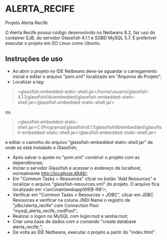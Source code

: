 # ALERTA_RECIFE
Projeto Alerta Recife

O Alerta Recife possui código desenvolvido no Netbeans 8.2, faz uso do container EJB, do servidor Glassfish 4.1.1 e SGBD MySQL 5.7. É preferível executar o projeto em SO Linux como Ubuntu.

## Instruções de uso
- Ao abrir o projeto no IDE Netbeans deve-se aguardar o carregamento inicial e editar o arquivo "pom.xml" localizado em "Arquivos do Projeto";
- Localizar a tag: 
> <glassfish.embedded-static-shell.jar>/home/usuario/glassfish-4.1.1/glassfish/lib/embedded/glassfish-embedded-static-shell.jar</glassfish.embedded-static-shell.jar>

ou 

> <glassfish.embedded-static-shell.jar>C:\\Programas\\glassfish\\4.1.1\\glassfish\\lib\\embedded\\glassfish-embedded-static-shell.jar</glassfish.embedded-static-shell.jar>

e editar o caminho do arquivo "glassfish-embedded-static-shell.jar" de onde se está instalado o Glassfish;
- Após salvar o ajuste no "pom.xml" construir o projeto com as dependências;
- Iniciar o servidor Glassfish e acessar o endereço de localhost, normalmente <http://localhost:4848/>;
- Em "Common Tasks > Resources" clicar no botão "Add Resources" e localizar o arquivo "glassfish-resources.xml" do projeto. O arquivo fica localizado em <\src\main\webapp\WEB-INF>;
- Verificar em "Common Tasks > Resources > JDBC", clicar em JDBC Resources e verificar na coluna JNDI Name o registro de "jdbc/alerta_recife" com Connection Pool "mysql_alerta_recife_rootPool";
- Realizar o logon no MySQL com login:root e senha:root;
- Criar uma base de dados com o comando "create database alerta_recife;";
- De volta ao IDE Netbeans, executar o projeto a partir do "index.html".
